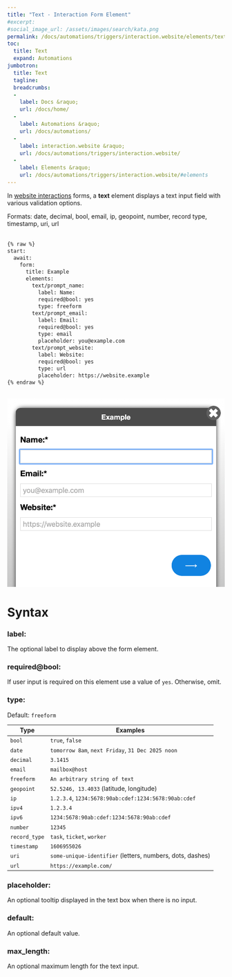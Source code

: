 ```yaml
---
title: "Text - Interaction Form Element"
#excerpt: 
#social_image_url: /assets/images/search/kata.png
permalink: /docs/automations/triggers/interaction.website/elements/text/
toc:
  title: Text
  expand: Automations
jumbotron:
  title: Text
  tagline: 
  breadcrumbs:
  -
    label: Docs &raquo;
    url: /docs/home/
  -
    label: Automations &raquo;
    url: /docs/automations/
  -
    label: interaction.website &raquo;
    url: /docs/automations/triggers/interaction.website/
  -
    label: Elements &raquo;
    url: /docs/automations/triggers/interaction.website/#elements
---
```


In [website interactions](/docs/automations/triggers/interaction.website/) forms, a **text** element displays a text input field with various validation options.

Formats: date, decimal, bool, email, ip, geopoint, number, record type, timestamp, uri, url

<pre>
<code class="language-cerb">
{% raw %}
start:
  await:
    form:
      title: Example
      elements:
        text/prompt_name:
          label: Name:
          required@bool: yes
          type: freeform
        text/prompt_email:
          label: Email:
          required@bool: yes
          type: email
          placeholder: you@example.com
        text/prompt_website:
          label: Website:
          required@bool: yes
          type: url
          placeholder: https://website.example
{% endraw %}
</code>
</pre>

<div class="cerb-screenshot">
<img src="/assets/images/docs/automations/triggers/interaction.website/elements/text.png" class="screenshot">
</div>

# Syntax

### label:

The optional label to display above the form element.

### required@bool:

If user input is required on this element use a value of `yes`. Otherwise, omit.

### type:

Default: `freeform`

|Type|Examples
|-|-
|`bool`| `true`, `false`
|`date`| `tomorrow 8am`, `next Friday`, `31 Dec 2025 noon`
|`decimal`| `3.1415`
|`email`| `mailbox@host`
|`freeform`| `An arbitrary string of text`
|`geopoint`| `52.5246, 13.4033` (latitude, longitude) 
|`ip`| `1.2.3.4`, `1234:5678:90ab:cdef:1234:5678:90ab:cdef`
|`ipv4`| `1.2.3.4`
|`ipv6`| `1234:5678:90ab:cdef:1234:5678:90ab:cdef`
|`number`| `12345`
|`record_type`| `task`, `ticket`, `worker`
|`timestamp`| `1606955026`
|`uri`| `some-unique-identifier` (letters, numbers, dots, dashes)
|`url`| `https://example.com/`

### placeholder:

An optional tooltip displayed in the text box when there is no input.

### default:

An optional default value.

### max_length:

An optional maximum length for the text input.